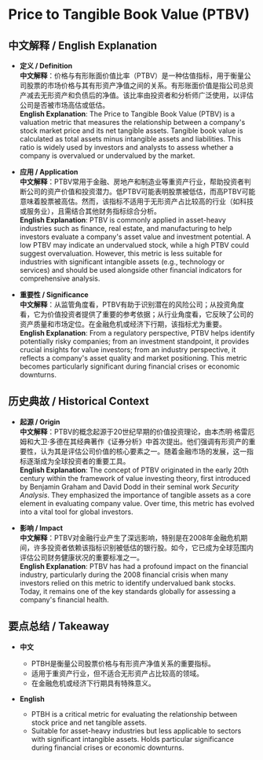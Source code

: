 # Price to Tangible Book Value (PTBV)

## 中文解释 / English Explanation

* **定义 / Definition**  
  **中文解释**：价格与有形账面价值比率（PTBV）是一种估值指标，用于衡量公司股票的市场价格与其有形资产净值之间的关系。有形账面价值是指公司总资产减去无形资产和负债后的净值。该比率由投资者和分析师广泛使用，以评估公司是否被市场高估或低估。  
  **English Explanation**: The Price to Tangible Book Value (PTBV) is a valuation metric that measures the relationship between a company's stock market price and its net tangible assets. Tangible book value is calculated as total assets minus intangible assets and liabilities. This ratio is widely used by investors and analysts to assess whether a company is overvalued or undervalued by the market.

* **应用 / Application**  
  **中文解释**：PTBV常用于金融、房地产和制造业等重资产行业，帮助投资者判断公司的资产价值和投资潜力。低PTBV可能表明股票被低估，而高PTBV可能意味着股票被高估。然而，该指标不适用于无形资产占比较高的行业（如科技或服务业），且需结合其他财务指标综合分析。  
  **English Explanation**: PTBV is commonly applied in asset-heavy industries such as finance, real estate, and manufacturing to help investors evaluate a company's asset value and investment potential. A low PTBV may indicate an undervalued stock, while a high PTBV could suggest overvaluation. However, this metric is less suitable for industries with significant intangible assets (e.g., technology or services) and should be used alongside other financial indicators for comprehensive analysis.

* **重要性 / Significance**  
  **中文解释**：从监管角度看，PTBV有助于识别潜在的风险公司；从投资角度看，它为价值投资者提供了重要的参考依据；从行业角度看，它反映了公司的资产质量和市场定位。在金融危机或经济下行期，该指标尤为重要。  
  **English Explanation**: From a regulatory perspective, PTBV helps identify potentially risky companies; from an investment standpoint, it provides crucial insights for value investors; from an industry perspective, it reflects a company's asset quality and market positioning. This metric becomes particularly significant during financial crises or economic downturns.

## 历史典故 / Historical Context

* **起源 / Origin**  
  **中文解释**：PTBV的概念起源于20世纪早期的价值投资理论，由本杰明·格雷厄姆和大卫·多德在其经典著作《证券分析》中首次提出。他们强调有形资产的重要性，认为其是评估公司价值的核心要素之一。随着金融市场的发展，这一指标逐渐成为全球投资者的重要工具。  
  **English Explanation**: The concept of PTBV originated in the early 20th century within the framework of value investing theory, first introduced by Benjamin Graham and David Dodd in their seminal work *Security Analysis*. They emphasized the importance of tangible assets as a core element in evaluating company value. Over time, this metric has evolved into a vital tool for global investors.

* **影响 / Impact**  
  **中文解释**：PTBV对金融行业产生了深远影响，特别是在2008年金融危机期间，许多投资者依赖该指标识别被低估的银行股。如今，它已成为全球范围内评估公司财务健康状况的重要标准之一。  
  **English Explanation**: PTBV has had a profound impact on the financial industry, particularly during the 2008 financial crisis when many investors relied on this metric to identify undervalued bank stocks. Today, it remains one of the key standards globally for assessing a company's financial health.

## 要点总结 / Takeaway

* **中文**  
  - PTBH是衡量公司股票价格与有形资产净值关系的重要指标。
  - 适用于重资产行业，但不适合无形资产占比较高的领域。
  - 在金融危机或经济下行期具有特殊意义。

* **English**  
  - PTBH is a critical metric for evaluating the relationship between stock price and net tangible assets.
  - Suitable for asset-heavy industries but less applicable to sectors with significant intangible assets.
Holds particular significance during financial crises or economic downturns.